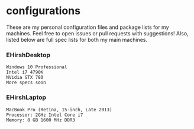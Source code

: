# configurations

These are my personal configuration files and package lists for my machines. Feel free to open issues or pull requests with suggestions! Also, listed below are full spec lists for both my main machines.

### EHirshDesktop
```
Windows 10 Professional
Intel i7 4790K
NVidia GTX 780
More specs soon
```
### EHirshLaptop
```
MacBook Pro (Retina, 15-inch, Late 2013)
Processor: 2GHz Intel Core i7
Memory: 8 GB 1600 MHz DDR3
```
